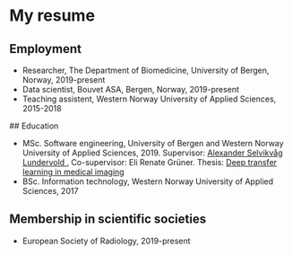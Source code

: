 ---
---
# My resume

## Employment

<ul>
<li> Researcher, The Department of Biomedicine, University of Bergen, Norway, 2019-present</li>
<li> Data scientist, Bouvet ASA, Bergen, Norway, 2019-present</li>
<li> Teaching assistent, Western Norway University of Applied Sciences, 2015-2018</li>
</ul>
## Education
<ul>
<li>MSc. Software engineering, University of Bergen and Western Norway University of Applied Sciences, 2019. Supervisor: <a href= "https://alexander.lundervold.com/"> Alexander Selvikvåg Lundervold </a>, Co-supervisor: Eli Renate Grüner. Thesis: <a href="http://bora.uib.no/bitstream/handle/1956/20849/Deep_transfer_learning_in_medical_imaging.pdf">Deep transfer learning in medical imaging</a>
 </li>
<li>BSc. Information technology, Western Norway University of Applied Sciences, 2017 </li>
</ul>

## Membership in scientific societies
<ul>
<li> European Society of Radiology, 2019-present </li>
</ul>

